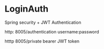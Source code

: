 # LoginAuth
Spring security + JWT Authentication


http: 8005/authentication username:password

htttp 8005/private bearer JWT token